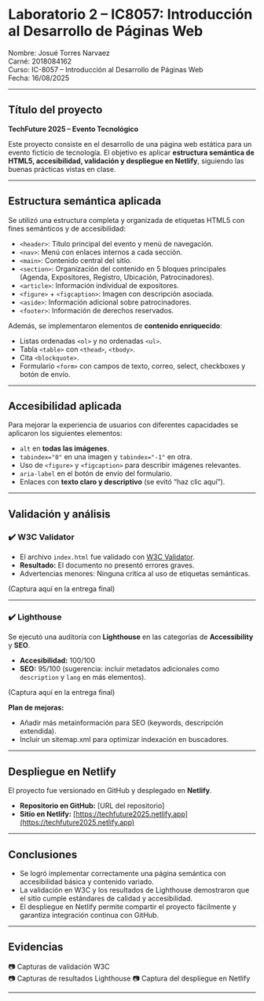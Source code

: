 # **Laboratorio 2 – IC8057: Introducción al Desarrollo de Páginas Web**

Nombre: Josué Torres Narvaez  
Carné: 2018084162  
Curso: IC-8057 – Introducción al Desarrollo de Páginas Web  
Fecha: 16/08/2025  

---

## **Título del proyecto**

**TechFuture 2025 – Evento Tecnológico**  

Este proyecto consiste en el desarrollo de una página web estática para un evento ficticio de tecnología. El objetivo es aplicar **estructura semántica de HTML5, accesibilidad, validación y despliegue en Netlify**, siguiendo las buenas prácticas vistas en clase.

---

## **Estructura semántica aplicada**

Se utilizó una estructura completa y organizada de etiquetas HTML5 con fines semánticos y de accesibilidad:

- `<header>`: Título principal del evento y menú de navegación.  
- `<nav>`: Menú con enlaces internos a cada sección.  
- `<main>`: Contenido central del sitio.  
- `<section>`: Organización del contenido en 5 bloques principales (Agenda, Expositores, Registro, Ubicación, Patrocinadores).  
- `<article>`: Información individual de expositores.  
- `<figure>` + `<figcaption>`: Imagen con descripción asociada.  
- `<aside>`: Información adicional sobre patrocinadores.  
- `<footer>`: Información de derechos reservados.  

Además, se implementaron elementos de **contenido enriquecido**:  

- Listas ordenadas `<ol>` y no ordenadas `<ul>`.  
- Tabla `<table>` con `<thead>`, `<tbody>`.  
- Cita `<blockquote>`.  
- Formulario `<form>` con campos de texto, correo, select, checkboxes y botón de envío.  

---

## **Accesibilidad aplicada**

Para mejorar la experiencia de usuarios con diferentes capacidades se aplicaron los siguientes elementos:

- `alt` en **todas las imágenes**.  
- `tabindex="0"` en una imagen y `tabindex="-1"` en otra.  
- Uso de `<figure>` y `<figcaption>` para describir imágenes relevantes.  
- `aria-label` en el botón de envío del formulario.  
- Enlaces con **texto claro y descriptivo** (se evitó “haz clic aquí”).  

---

## **Validación y análisis**

### ✔️ W3C Validator
- El archivo `index.html` fue validado con [W3C Validator](https://validator.w3.org/).  
- **Resultado:** El documento no presentó errores graves.  
- Advertencias menores: Ninguna crítica al uso de etiquetas semánticas.  

(Captura aquí en la entrega final)

---

### ✔️ Lighthouse
Se ejecutó una auditoría con **Lighthouse** en las categorías de **Accessibility** y **SEO**.  

- **Accesibilidad:** 100/100  
- **SEO:** 95/100 (sugerencia: incluir metadatos adicionales como `description` y `lang` en más elementos).  

(Captura aquí en la entrega final)

**Plan de mejoras:**
- Añadir más metainformación para SEO (keywords, descripción extendida).  
- Incluir un sitemap.xml para optimizar indexación en buscadores.  

---

## **Despliegue en Netlify**

El proyecto fue versionado en GitHub y desplegado en **Netlify**.  

- **Repositorio en GitHub:** [URL del repositorio]  
- **Sitio en Netlify:** [https://techfuture2025.netlify.app](https://techfuture2025.netlify.app)  

---

## **Conclusiones**

- Se logró implementar correctamente una página semántica con accesibilidad básica y contenido variado.  
- La validación en W3C y los resultados de Lighthouse demostraron que el sitio cumple estándares de calidad y accesibilidad.  
- El despliegue en Netlify permite compartir el proyecto fácilmente y garantiza integración continua con GitHub.  

---

## **Evidencias**

📷 Capturas de validación W3C  
📷 Capturas de resultados Lighthouse
📷 Captura del despliegue en Netlify  

---
